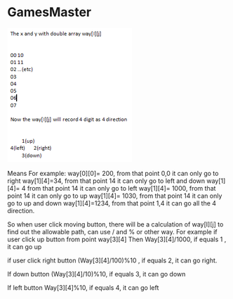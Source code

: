﻿# GamesMaster

![Screenshot](Capture.png)



Means
For example:
 way[0][0]= 200, from that point 0,0 it can only go to right 
way[1][4]=34, from that point 14 it can only go to left and down
way[1][4]= 4 from that point 14 it can only go to left
 way[1][4]= 1000, from that point 14 it can only go to up
way[1][4]= 1030, from that point 14 it can only go to up and down
 way[1][4]=1234, from that point 1,4 it can go all the 4 direction.

So when user click moving button, there will be a calculation of way[I][j] to find out the allowable path, can use / and % or other way.
For example if user click up button from point way[3][4]
Then
Way[3][4]/1000,  if equals 1 , it can go up

if user click right button 
(Way[3][4]/100)%10 , if equals 2, it can go right.

If down button
(Way[3][4]/10)%10, if equals 3, it can go down

If left button
Way[3][4]%10, if equals 4, it can go left
